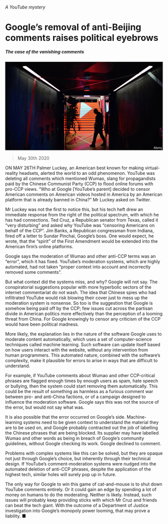 ###### A YouTube mystery

# Google’s removal of anti-Beijing comments raises political eyebrows 

##### The case of the vanishing comments 

![image](images/20200530_USP005_0.jpg) 

> May 30th 2020 

ON MAY 26TH Palmer Luckey, an American best known for making virtual-reality headsets, alerted the world to an odd phenomenon. YouTube was deleting all comments which mentioned Wumao, slang for propagandists paid by the Chinese Communist Party (CCP) to flood online forums with pro-CCP views. “Who at Google [YouTube’s parent] decided to censor American comments on American videos hosted in America by an American platform that is already banned in China?” Mr Luckey asked on Twitter.

Mr Luckey was not the first to notice this, but his tech heft drew an immediate response from the right of the political spectrum, with which he has had connections. Ted Cruz, a Republican senator from Texas, called it “very disturbing” and asked why YouTube was “censoring Americans on behalf of the CCP”. Jim Banks, a Republican congressman from Indiana, fired off a letter to Sundar Pinchai, Google’s boss. One would expect, he wrote, that the “spirit” of the First Amendment would be extended into the American firm’s online platforms.


Google says the moderation of Wumao and other anti-CCP terms was an “error”, which it has fixed. YouTube’s moderation systems, which are highly automated, had not taken “proper context into account and incorrectly removed some comments”.

But what context did the systems miss, and why? Google will not say. The conspiratorial suggestions popular with more hyperbolic sectors of the internet commentariat do not wash. The idea that Chinese spies who had infiltrated YouTube would risk blowing their cover just to mess up the moderation system is nonsense. So too is the suggestion that Google is somehow being paid off by the CCP; few issues cut across the partisan divide in American politics more effectively than the perception of a looming threat from China. For Google knowingly to censor any criticism of the CCP would have been political madness.

More likely, the explanation lies in the nature of the software Google uses to moderate content automatically, which uses a set of computer-science techniques called machine learning. Such software can update itself based on how users interact with the website, without any intervention from human programmers. This automated nature, combined with the software’s complexity, make it plausible for errors to arise in ways that are difficult to understand.

For example, if YouTube comments about Wumao and other CCP-critical phrases are flagged enough times by enough users as spam, hate speech or bullying, then the system could start removing them automatically. This could be the result of something as harmless as a furious comment war between pro- and anti-China factions, or of a campaign designed to influence the moderation software. Google says this was not the source of the error, but would not say what was.

It is also possible that the error occurred on Google’s side. Machine-learning systems need to be given context to understand the material they are to be used on, and Google probably contracted out the job of labelling the Chinese phrases that are being blocked. Its supplier may have labelled Wumao and other words as being in breach of Google’s community guidelines, without Google checking its work. Google declined to comment.

Problems with complex systems like this can be solved, but they are opaque not just through Google’s choice, but inherently through their technical design. If YouTube’s comment-moderation systems were nudged into the automated deletion of anti-CCP phrases, despite the application of the highest tech, similar holes will surely pop up in future.

The only way for Google to win this game of cat-and-mouse is to shut down YouTube comments entirely. Or it could gain an edge by spending a lot of money on humans to do the moderating. Neither is likely. Instead, such issues will probably keep providing sticks with which Mr Cruz and friends can beat the tech giant. With the outcome of a Department of Justice investigation into Google’s monopoly power looming, that may prove a liability. ■

